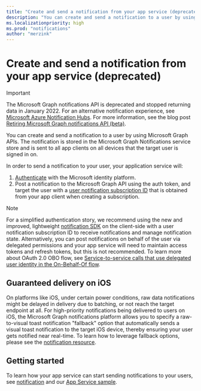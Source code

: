 ```yaml
---
title: "Create and send a notification from your app service (deprecated)"
description: "You can create and send a notification to a user by using Microsoft Graph APIs (deprecated)."
ms.localizationpriority: high
ms.prod: "notifications"
author: "merzink"
---
```



# Create and send a notification from your app service (deprecated)

> [!IMPORTANT]
> The Microsoft Graph notifications API is deprecated and stopped returning data in January 2022. For an alternative notification experience, see [Microsoft Azure Notification Hubs](/azure/notification-hubs). For more information, see the blog post [Retiring Microsoft Graph notifications API (beta)](https://devblogs.microsoft.com/microsoft365dev/retiring-microsoft-graph-notifications/).

You can create and send a notification to a user by using Microsoft Graph APIs. The notification is stored in the Microsoft Graph Notifications service store and is sent to all app clients on all devices that the target user is signed in on. 

In order to send a notification to your user, your application service will:
1. [Authenticate](/azure/active-directory/develop/v1-oauth2-client-creds-grant-flow) with the Microsoft identity platform.
2. Post a notification to the Microsoft Graph API using the auth token, and target the user with a [user notification subscription ID](/graph/api/notifications-post) that is obtained from your app client when creating a subscription.

> [!NOTE]
> For a simplified authentication story, we recommend using the new and improved, lightweight [notification SDK](https://aka.ms/GNSDK) on the client-side with a user notification subscription ID to receive notifications and manage notification state. Alternatively, you can  post notifications on behalf of the user via delegated permissions and your app service will need to maintain access tokens and refresh tokens, but this is not recommended. To learn more about OAuth 2.0 OBO flow, see [Service-to-service calls that use delegated user identity in the On-Behalf-Of flow](/azure/active-directory/develop/v1-oauth2-on-behalf-of-flow). 


## Guaranteed delivery on iOS

On platforms like iOS, under certain power conditions, raw data notifications might be delayed in delivery due to batching, or not reach the target endpoint at all. For high-priority notifications being delivered to users on iOS, the Microsoft Graph notifications platform allows you to specify a raw-to-visual toast notification "fallback" option that automatically sends a visual toast notification to the target iOS device, thereby ensuring your user gets notified near real-time. To learn how to leverage fallback options, please see the [notification resource](/graph/api/resources/projectrome-notification).  

## Getting started
To learn how your app service can start sending notifications to your users, see [notification](/graph/api/resources/projectrome-notification) and our [App Service sample](https://aka.ms/gnsample-appservice).
